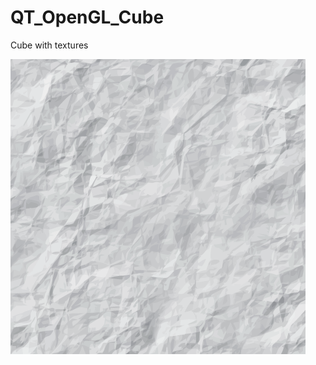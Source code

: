 # QT_OpenGL_Cube
Cube with textures




![img](https://github.com/Liudok/QT_OpenGL_Cube/blob/master/cube.png)
